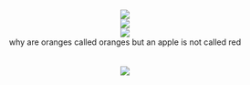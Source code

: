 
<p align="center">

<br>

<image src="https://media.discordapp.net/attachments/1036605748794363924/1231003688022048918/wFXWaiAtpya5QAAAABJRU5ErkJggg.png?ex=66356086&is=6622eb86&hm=a528d68eddaf5a338ccec3fb95387da4c34495ca040ce32a165b7b3469966f90&=&format=webp&quality=lossless&width=688&height=688">
<br>
  <image src="https://caterpie.crd.co/assets/images/gallery12/34046643.gif?v=f7b7a140">
    <br>
<image src="https://caterpie.crd.co/assets/images/gallery12/cc2fd0b6.gif?v=f7b7a140">




<br>
why are oranges called oranges but an apple is not called red
<br>

<br>



<br>
<image src="https://media.discordapp.net/attachments/1036605748794363924/1225565837629591632/56VdjVMTIjuXTBjOealYLAaMYnYLwDQkcsU0PJY5RNGANgA8jHYHySWI6Z8XUwfgsGrn6sGVqKBaIbpka8mLJRMpgShtVvUbZGqE1JCpYU35Bf0HtF74w9deWNaQfFx7o3ptacRSCOwqyLwX3ZEeIDttS1VAAAAAElFTkSuQmCC.png?ex=66219821&is=660f2321&hm=9ddf4e91afc48f8b78bd46483da8fa5413fbdfb675296921601c9c6952b87cec&=&format=webp&quality=lossless&width=1205&height=86">





<!--
**deathdelivery/deathdelivery** is a ✨ _special_ ✨ repository because its `README.md` (this file) appears on your GitHub profile.

Here are some ideas to get you started:

- 🔭 I’m currently working on ...
- 🌱 I’m currently learning ...
- 👯 I’m looking to collaborate on ...
- 🤔 I’m looking for help with ...
- 💬 Ask me about ...
- 📫 How to reach me: ...
- 😄 Pronouns: ...
- ⚡ Fun fact: ...
-->
